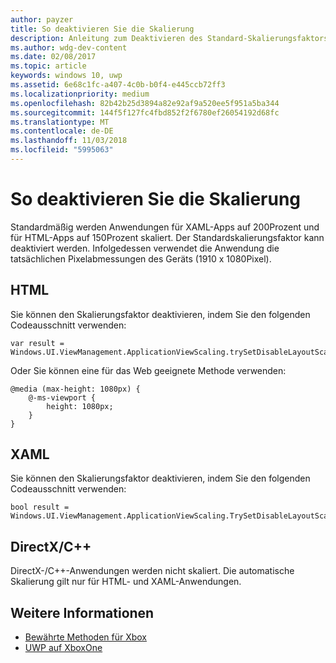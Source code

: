```yaml
---
author: payzer
title: So deaktivieren Sie die Skalierung
description: Anleitung zum Deaktivieren des Standard-Skalierungsfaktors.
ms.author: wdg-dev-content
ms.date: 02/08/2017
ms.topic: article
keywords: windows 10, uwp
ms.assetid: 6e68c1fc-a407-4c0b-b0f4-e445ccb72ff3
ms.localizationpriority: medium
ms.openlocfilehash: 82b42b25d3894a82e92af9a520ee5f951a5ba344
ms.sourcegitcommit: 144f5f127fc4fbd852f2f6780ef26054192d68fc
ms.translationtype: MT
ms.contentlocale: de-DE
ms.lasthandoff: 11/03/2018
ms.locfileid: "5995063"
---
```

# <a name="how-to-turn-off-scaling"></a>So deaktivieren Sie die Skalierung   
Standardmäßig werden Anwendungen für XAML-Apps auf 200Prozent und für HTML-Apps auf 150Prozent skaliert. Der Standardskalierungsfaktor kann deaktiviert werden. Infolgedessen verwendet die Anwendung die tatsächlichen Pixelabmessungen des Geräts (1910 x 1080Pixel).   
   
## <a name="html"></a>HTML   
Sie können den Skalierungsfaktor deaktivieren, indem Sie den folgenden Codeausschnitt verwenden: 
   
```
var result = Windows.UI.ViewManagement.ApplicationViewScaling.trySetDisableLayoutScaling(true);
```

Oder Sie können eine für das Web geeignete Methode verwenden:   

```   
@media (max-height: 1080px) {   
    @-ms-viewport {   
        height: 1080px;   
    }   
}   
```

## <a name="xaml"></a>XAML
Sie können den Skalierungsfaktor deaktivieren, indem Sie den folgenden Codeausschnitt verwenden:   
   
```
bool result = Windows.UI.ViewManagement.ApplicationViewScaling.TrySetDisableLayoutScaling(true);
```
   
## <a name="directxc"></a>DirectX/C++   
DirectX-/C++-Anwendungen werden nicht skaliert. Die automatische Skalierung gilt nur für HTML- und XAML-Anwendungen.  

## <a name="see-also"></a>Weitere Informationen
- [Bewährte Methoden für Xbox](tailoring-for-xbox.md)
- [UWP auf XboxOne](index.md)
